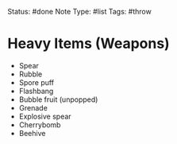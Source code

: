 Status: #done
Note Type: #list
Tags: #throw

# Heavy Items (Weapons)
- Spear
- Rubble
- Spore puff
- Flashbang
- Bubble fruit (unpopped)
- Grenade
- Explosive spear
- Cherrybomb
- Beehive